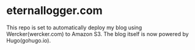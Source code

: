 # eternallogger.com
This repo is set to automatically deploy my blog using Wercker(wercker.com) to Amazon S3. The blog itself is now powered by Hugo(gohugo.io).